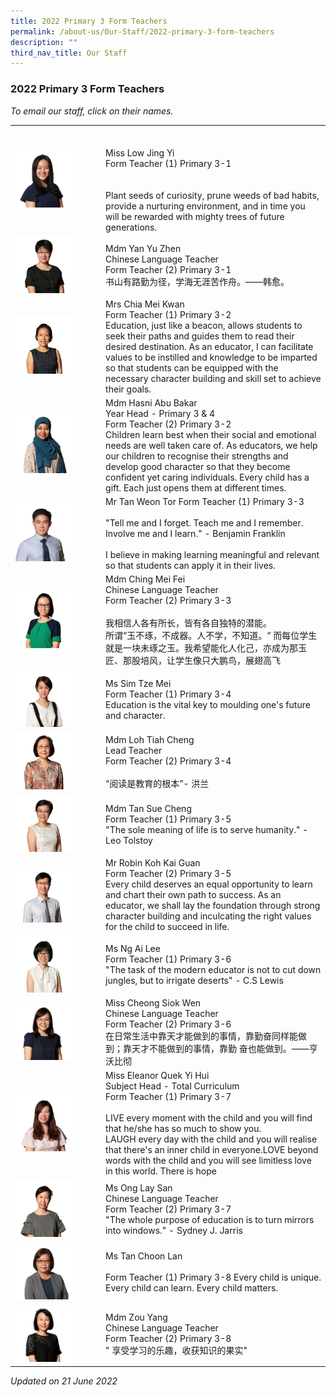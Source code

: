 ```yaml
---
title: 2022 Primary 3 Form Teachers
permalink: /about-us/Our-Staff/2022-primary-3-form-teachers
description: ""
third_nav_title: Our Staff
---
```

### 2022 Primary 3 Form Teachers

*To email our staff, click on their names.*

|  	|  	|
|---	|---	|
| <img src="/images/p3a.png" style="width:70%"> 	| <br><br>Miss Low Jing Yi<br>Form Teacher (1) Primary 3-1<br><br><br>Plant seeds of curiosity, prune weeds of bad habits, provide a nurturing environment, and in time you will be rewarded with mighty trees of future generations. 	|
| <img src="/images/p3b.png" style="width:70%"> 	| Mdm Yan Yu Zhen<br>Chinese Language Teacher<br>Form Teacher (2) Primary 3-1<br>书山有路勤为径，学海无涯苦作舟。——韩愈。  	|
| <img src="/images/p3c.png" style="width:70%"> 	| Mrs Chia Mei Kwan<br>Form Teacher (1) Primary 3-2<br> Education, just like a beacon, allows students to seek their paths and guides them to read their desired destination. As an educator, I can facilitate values to be instilled and knowledge to be imparted so that students can be equipped with the necessary character building and skill set to achieve their goals.   	|
| <img src="/images/p3d.png" style="width:70%"> 	| Mdm Hasni Abu Bakar<br>Year Head - Primary 3 & 4<br>Form Teacher (2) Primary 3-2<br>Children learn best when their social and emotional needs are well taken care of. As educators, we help our children to recognise their strengths and develop good character so that they become confident yet caring individuals. Every child has a gift. Each just opens them at different times.   	|
| <img src="/images/p3e.png" style="width:70%"> 	| Mr Tan Weon Tor   Form Teacher (1) Primary 3-3 <br><br>"Tell me and I forget. Teach me and I remember. Involve me and I learn." - Benjamin Franklin<br><br>I believe in making learning meaningful and relevant so that students can apply it in their lives. 	|
| <img src="/images/p3f.png" style="width:70%"> 	| Mdm Ching Mei Fei<br>Chinese Language Teacher<br>Form Teacher (2) Primary 3-3<br><br>我相信人各有所长，皆有各自独特的潜能。<br>所谓“玉不琢，不成器。人不学，不知道。“ 而每位学生就是一块未琢之玉。我希望能化人化己，亦成为那玉匠、那股培风，让学生像只大鹏鸟，展翅高飞   	|
| <img src="/images/p3g.png" style="width:70%"> 	| Ms Sim Tze Mei<br>Form Teacher (1) Primary 3-4<br>Education is the vital key to moulding one's future and character.   	|
|   <img src="/images/p3h.png" style="width:70%"> 	| Mdm Loh Tiah Cheng<br>Lead Teacher<br>Form Teacher (2) Primary 3-4<br><br>“阅读是教育的根本”- 洪兰  	|
| <img src="/images/p3i.png" style="width:70%"> 	| Mdm Tan Sue Cheng<br>Form Teacher (1) Primary 3-5<br>"The sole meaning of life is to serve humanity." - Leo Tolstoy  	|
| <img src="/images/p3j.png" style="width:70%"> 	| Mr Robin Koh Kai Guan<br>Form Teacher (2) Primary 3-5<br>Every child deserves an equal opportunity to learn and chart their own path to success. As an educator, we shall lay the foundation through strong character building and inculcating the right values for the child to succeed in life.  	|
| <img src="/images/p3k.png" style="width:70%"> 	| Ms Ng Ai Lee<br>Form Teacher (1) Primary 3-6<br>"The task of the modern educator is not to cut down jungles, but to irrigate deserts" - C.S Lewis  	|
| <img src="/images/p3l.png" style="width:70%"> 	| Miss Cheong Siok Wen<br>Chinese Language Teacher<br>Form Teacher (2) Primary 3-6<br>在日常生活中靠天才能做到的事情，靠勤奋同样能做到；靠天才不能做到的事情，靠勤 奋也能做到。——亨沃比彻  	|
| <img src="/images/p3m.png" style="width:70%"> 	| Miss Eleanor Quek Yi Hui<br>Subject Head - Total Curriculum<br>Form Teacher (1) Primary 3-7<br><br>LIVE every moment with the child and you will find that he/she has so much to show you.<br>LAUGH every day with the child and you will realise that there's an inner child in everyone.LOVE beyond words with the child and you will see limitless love in this world. There is hope  	|
| <img src="/images/p3n.png" style="width:70%"> 	| Ms Ong Lay San<br>Chinese Language Teacher<br>Form Teacher (2) Primary 3-7<br>"The whole purpose of education is to turn mirrors into windows." - Sydney J. Jarris 	|
| <img src="/images/p3o.png" style="width:70%"> 	| Ms Tan Choon Lan<br><br>Form Teacher (1) Primary 3-8 Every child is unique. Every child can learn. Every child matters.   	|
|  <img src="/images/p3p.png" style="width:70%"> 	| Mdm Zou Yang<br>Chinese Language Teacher<br>Form Teacher (2) Primary 3-8<br> " 享受学习的乐趣，收获知识的果实"  	|

*Updated on 21 June 2022*
